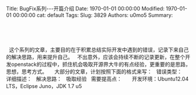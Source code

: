 Title: BugFix系列---开篇介绍
Date: 1970-01-01 00:00:00
Modified: 1970-01-01 00:00:00
cat: default
Tags: 
Slug: 3829
Authors: u0mo5 
Summary: 


 
 

 

  这个系列的文章，主要目的在于积累总结实际开发中遇到的错误，记录下来自己的解决思路，用来提升自己。
  不出意外，应该会持续不断的记录更新，在整个开发openstack的过程中，抓住机会吸取开源界大牛的有点经验，更重要的是思路，思想，思考方式。
 
  大部分的文章，计划按照下面的格式来写：
  错误类型：
  详细描述：
  解决思路：
  吸取经验
  需要提高点：
 
 
  开发环境：Ubuntu12.04  LTS，Eclipse Juno，JDK 1.7 u5



